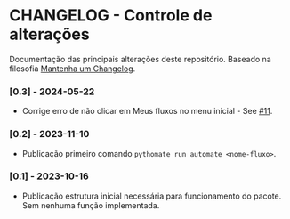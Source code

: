 # CHANGELOG - Controle de alterações

Documentação das principais alterações deste repositório.
Baseado na filosofia [Mantenha um Changelog](https://keepachangelog.com/pt-BR/1.0.0/).

### [0.3] - 2024-05-22

- Corrige erro de não clicar em Meus fluxos no menu inicial - See [#11](https://github.com/automatiza-mg/pythomate/issues/11).

### [0.2] - 2023-11-10

- Publicação primeiro comando `pythomate run automate <nome-fluxo>`.

### [0.1] - 2023-10-16

- Publicação estrutura inicial necessária para funcionamento do pacote. Sem nenhuma função implementada.
